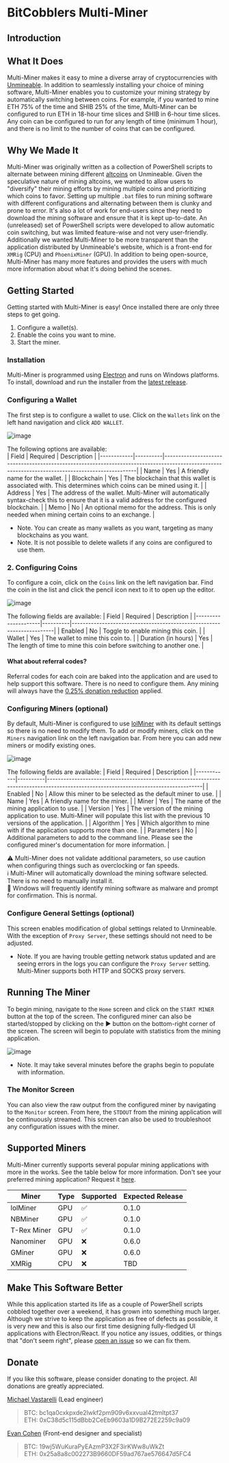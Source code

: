 # BitCobblers Multi-Miner

## Introduction

## What It Does
Multi-Miner makes it easy to mine a diverse array of cryptocurrencies with [Unmineable](https://unmineable.com/).  In addition to seamlessly installing your choice of mining software, Multi-Miner enables you to customize your mining strategy by automatically switching between coins.  For example, if you wanted to mine ETH 75% of the time and SHIB 25% of the time, Multi-Miner can be configured to run ETH in 18-hour time slices and SHIB in 6-hour time slices.  Any coin can be configured to run for any length of time (minimum 1 hour), and there is no limit to the number of coins that can be configured.

## Why We Made It
Multi-Miner was originally written as a collection of PowerShell scripts to alternate between mining different [altcoins](https://en.wikipedia.org/wiki/Cryptocurrency#Altcoins) on Unmineable.  Given the speculative nature of mining altcoins, we wanted to allow users to "diversify" their mining efforts by mining multiple coins and prioritizing which coins to favor.  Setting up multiple `.bat` files to run mining software with different configurations and alternating between them is clunky and prone to error.  It's also a lot of work for end-users since they need to download the mining software and ensure that it is kept up-to-date.  An (unreleased) set of PowerShell scripts were developed to allow automatic coin switching, but was limited feature-wise and not very user-friendly.  Additionally we wanted Multi-Miner to be more transparent than the application distributed by Unmineable's website, which is a front-end for `XMRig` (CPU) and `PhoenixMiner` (GPU).  In addition to being open-source, Multi-Miner has many more features and provides the users with much more information about what it's doing behind the scenes.

## Getting Started
Getting started with Multi-Miner is easy!  Once installed there are only three steps to get going.
1. Configure a wallet(s).
2. Enable the coins you want to mine.
3. Start the miner.

### Installation
Multi-Miner is programmed using [Electron](https://www.electronjs.org/) and runs on Windows platforms. To install, download and run the installer from the [latest release](https://github.com/bitcobblers/multiminer/releases).

### Configuring a Wallet
The first step is to configure a wallet to use.  Click on the `Wallets` link on the left hand navigation and click `ADD WALLET`.

![image](https://user-images.githubusercontent.com/5205466/168444512-1ab9400a-9c69-4533-9d82-28d0155ca4e7.png)


The following options are available:  
| Field      | Required | Description                                                                                                                                      |
|------------|----------|--------------------------------------------------------------------------------------------------------------------------------------------------|
| Name       | Yes      | A friendly name for the wallet.                                                                                                                  |
| Blockchain | Yes      | The blockchain that this wallet is associated with.  This determines which coins can be mined using it.                                          |
| Address    | Yes      | The address of the wallet.  Multi-Miner will automatically syntax-check this to ensure that it is a valid address for the configured blockchain. |
| Memo       | No       | An optional memo for the address.  This is only needed when mining certain coins to an exchange.                                                 |

* Note.  You can create as many wallets as you want, targeting as many blockchains as you want.
* Note.  It is not possible to delete wallets if any coins are configured to use them.

### 2. Configuring Coins
To configure a coin, click on the `Coins` link on the left navigation bar.  Find the coin in the list and click the pencil icon next to it to open up the editor.

![image](https://user-images.githubusercontent.com/5205466/168444538-1116af9c-f9dc-4677-bf6a-6dae2d26f8be.png)

The following fields are available:
| Field               | Required | Description                                                           |
|---------------------|----------|-----------------------------------------------------------------------|
| Enabled             | No       | Toggle to enable mining this coin.                                    |
| Wallet              | Yes      | The wallet to mine this coin to.                                      |
| Duration (in hours) | Yes      | The length of time to mine this coin before switching to another one. |

#### What about referral codes?
Referral codes for each coin are baked into the application and are used to help support this software.  There is no need to configure them.  Any mining will always have the [0.25% donation reduction](https://unmineable.com/referrals) applied.

### Configuring Miners (optional)
By default, Multi-Miner is configured to use [lolMiner](https://lolminer.site/) with its default settings so there is no need to modify them.  To add or modify miners, click on the `Miners` navigation link on the left navigation bar.  From here you can add new miners or modify existing ones.

![image](https://user-images.githubusercontent.com/5205466/168444567-68501d1e-93a8-4932-82f5-6323f4806c8b.png)

The following fields are available:
| Field      | Required | Description                                                                                                                          |
|------------|----------|--------------------------------------------------------------------------------------------------------------------------------------|
| Enabled    | No       | Allow this miner to be selected as the default miner to use.                                                                         |
| Name       | Yes      | A friendly name for the miner.                                                                                                       |
| Miner      | Yes      | The name of the mining application to use.                                                                                           |
| Version    | Yes      | The version of the mining application to use.  Multi-Miner will populate this list with the previous 10 versions of the application. |
| Algorithm  | Yes      | Which algorithm to mine with if the application supports more than one.                                                              |
| Parameters | No       | Additional parameters to add to the command line.  Please see the configured miner's documentation for more information.             |

:warning: Multi-Miner does not validate additional parameters, so use caution when configuring things such as overclocking or fan speeds.  
:information_source: Multi-Miner will automatically download the mining software selected.  There is no need to manually install it.  
:stop_sign: Windows will frequently identify mining software as malware and prompt for confirmation.  This is normal.  

### Configure General Settings (optional)
This screen enables modification of global settings related to Unmineable.  With the exception of `Proxy Server`, these settings should not need to be adjusted.
* Note.  If you are having trouble getting network status updated and are seeing errors in the logs you can configure the `Proxy Server` setting.  Multi-Miner supports both HTTP and SOCKS proxy servers.

## Running The Miner
To begin mining, navigate to the `Home` screen and click on the `START MINER` button at the top of the screen.  The configured miner can also be started/stopped by clicking on the :arrow_forward: button on the bottom-right corner of the screen.  The screen will begin to populate with statistics from the mining application.

![image](https://user-images.githubusercontent.com/5205466/168444838-4ebba48c-33cf-4ce9-b742-9762d7953960.png)

* Note.  It may take several minutes before the graphs begin to populate with information.  

### The Monitor Screen
You can also view the raw output from the configured miner by navigating to the `Monitor` screen.  From here, the `STDOUT` from the mining application will be continuously streamed.  This screen can also be used to troubleshoot any configuration issues with the miner.

## Supported Miners
Multi-Miner currently supports several popular mining applications with more in the works.  See the table below for more information.  Don't see your preferred mining application?  Request it [here](https://github.com/bitcobblers/multiminer/issues/new?assignees=&labels=enhancement&template=3-Feature_request.md).

| Miner        | Type | Supported          | Expected Release |
|--------------|------|--------------------|------------------|
| lolMiner     | GPU  | :white_check_mark: | 0.1.0            |
| NBMiner      | GPU  | :white_check_mark: | 0.1.0            |
| T-Rex Miner  | GPU  | :white_check_mark: | 0.1.0            |
| Nanominer    | GPU  | :x:                | 0.6.0            |
| GMiner       | GPU  | :x:                | 0.6.0            |
| XMRig        | CPU  | :x:                | TBD              |

## Make This Software Better
While this application started its life as a couple of PowerShell scripts cobbled together over a weekend, it has grown into something much larger.  Although we strive to keep the application as free of defects as possible, it is very new and this is also our first time designing fully-fledged UI applications with Electron/React.  If you notice any issues, oddities, or things that "don't seem right", please [open an issue](https://github.com/bitcobblers/multiminer/issues/new) so we can fix them.

## Donate

If you like this software, please consider donating to the project.  All donations are greatly appreciated.

[Michael Vastarelli](https://github.com/mvastarelli) (Lead engineer)  
>BTC: bc1qa0cxkpxde2lwkf2pm909v6xxvual42tmltpt37  
>ETH: 0xC38d5c115dBbb2CeEb9603a1D9B272E2259c9a09  

[Evan Cohen](https://github.com/evan-cohen) (Front-end designer and specialist)  
>BTC: 19wj5WuKuraPyEAzmP3X2F3irKWw8uWkZt  
>ETH: 0x25a8a8c002273B9660DF59ad767ae576647d5FC4  
